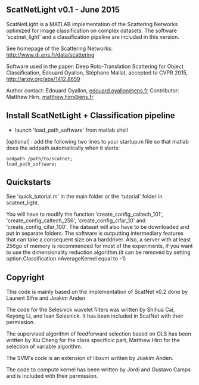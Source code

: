 ScatNetLight v0.1 - June 2015
-------

ScatNetLight is a MATLAB implementation of the Scattering Networks optimized for image classification on complex datasets. The software 'scatnet_light' and a classification pipeline are included in this version.

See homepage of the Scattering Networks:
http://www.di.ens.fr/data/scattering

Software used in the paper:
Deep Roto-Translation Scattering for Object Classification, Edouard Oyallon, Stéphane Mallat, accepted to CVPR 2015, http://arxiv.org/abs/1412.8659

Author contact: Edouard Oyallon, edouard.oyallon@ens.fr
Contributor: Matthew Hirn, matthew.hirn@ens.fr


Install ScatNetLight + Classification pipeline
---------------

- launch 'load_path_software' from matlab shell

[optional] : add the following two lines to your startup.m file
so that matlab does the addpath automatically when it starts: 


    addpath /path/to/scatnet;
    load_path_software;

Quickstarts
-----------

See 'quick_tutorial.m' in the main folder or the 'tutorial' folder in scatnet_light.

You will have to modify the function 'create_config_caltech_101', 'create_config_caltech_256', 'create_config_cifar_10' and 'create_config_cifar_100'. The dataset will also have to be downloaded and put in separate folders. The software is outputting intermediary features that can take a consequent size on a harddriver. Also, a server with at least 256go of memory is recommended for most of the experiments, if you want to use the dimensionality reduction algorithm.(it can be removed by setting option.Classification.nAverageKernel equal to -1)

Copyright
----------

This code is mainly based on the implementation of ScatNet v0.2 done by Laurent Sifre and Joakim Anden

The code for the Selesnick wavelet filters was written by Shihua Cai, Keyong Li, and Ivan Selesnick. It has been included in ScatNet with their permission.

The supervised algorithm of feedforward selection based on OLS has been written by Xiu Cheng for the class specificic part, Matthew Hirn for the selection of variable algorithm.

The SVM's code is an extension of libsvm written by Joakim Anden.

The code to compute kernel has been written by Jordi and Gustavo Camps and is included with their permission.

